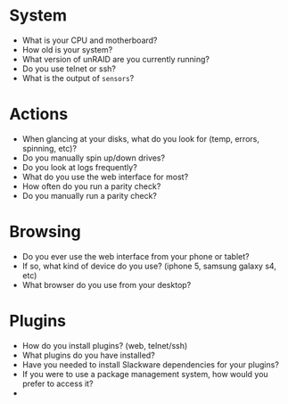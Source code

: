 # System

* What is your CPU and motherboard?
* How old is your system?
* What version of unRAID are you currently running?
* Do you use telnet or ssh?
* What is the output of `sensors`?

# Actions

* When glancing at your disks, what do you look for (temp, errors, spinning, etc)?
* Do you manually spin up/down drives?
* Do you look at logs frequently?
* What do you use the web interface for most?
* How often do you run a parity check?
* Do you manually run a parity check?

# Browsing

* Do you ever use the web interface from your phone or tablet?
* If so, what kind of device do you use? (iphone 5, samsung galaxy s4, etc)
* What browser do you use from your desktop?

# Plugins

* How do you install plugins? (web, telnet/ssh)
* What plugins do you have installed?
* Have you needed to install Slackware dependencies for your plugins?
* If you were to use a package management system, how would you prefer to access it?
*

